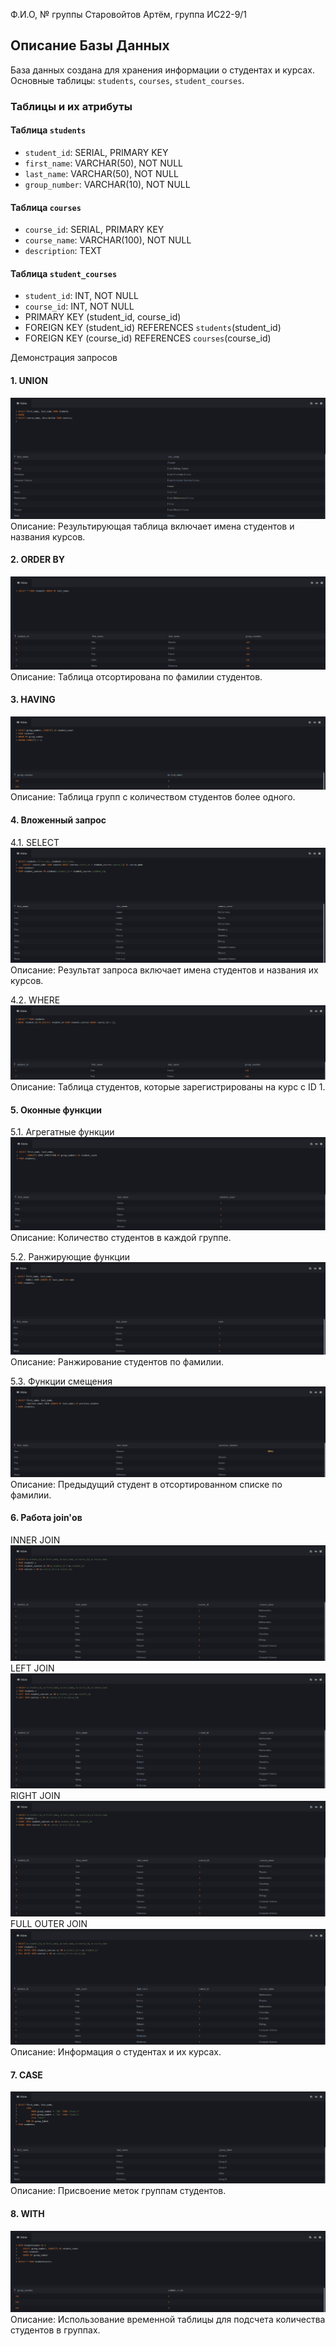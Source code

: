 Ф.И.О, № группы
Старовойтов Артём, группа ИС22-9/1

## Описание Базы Данных
База данных создана для хранения информации о студентах и курсах. Основные таблицы: `students`, `courses`, `student_courses`.

### Таблицы и их атрибуты

#### Таблица `students`
- `student_id`: SERIAL, PRIMARY KEY
- `first_name`: VARCHAR(50), NOT NULL
- `last_name`: VARCHAR(50), NOT NULL
- `group_number`: VARCHAR(10), NOT NULL

#### Таблица `courses`
- `course_id`: SERIAL, PRIMARY KEY
- `course_name`: VARCHAR(100), NOT NULL
- `description`: TEXT

#### Таблица `student_courses`
- `student_id`: INT, NOT NULL
- `course_id`: INT, NOT NULL
- PRIMARY KEY (student_id, course_id)
- FOREIGN KEY (student_id) REFERENCES `students`(student_id)
- FOREIGN KEY (course_id) REFERENCES `courses`(course_id)


Демонстрация запросов
#### 1. UNION
![](/image/1.png)
Описание: Результирующая таблица включает имена студентов и названия курсов.

#### 2. ORDER BY
![](/image/2.png)
Описание: Таблица отсортирована по фамилии студентов.

#### 3. HAVING
![](/image/3.png)
Описание: Таблица групп с количеством студентов более одного.

#### 4. Вложенный запрос
4.1. SELECT
![](/image/4.png)
Описание: Результат запроса включает имена студентов и названия их курсов.

4.2. WHERE
![](/image/5.png)
Описание: Таблица студентов, которые зарегистрированы на курс с ID 1.

#### 5. Оконные функции
5.1. Агрегатные функции
![](/image/6.png)
Описание: Количество студентов в каждой группе.

5.2. Ранжирующие функции
![](/image/7.png)
Описание: Ранжирование студентов по фамилии.

5.3. Функции смещения
![](/image/8.png)
Описание: Предыдущий студент в отсортированном списке по фамилии.

#### 6. Работа join'ов
INNER JOIN
![](/image/9.png)
LEFT JOIN
![](/image/10.png)
RIGHT JOIN
![](/image/11.png)
FULL OUTER JOIN
![](/image/12.png)
Описание: Информация о студентах и их курсах.

#### 7. CASE
![](/image/13.png)
Описание: Присвоение меток группам студентов.

#### 8. WITH
![](/image/14.png)
Описание: Использование временной таблицы для подсчета количества студентов в группах.
